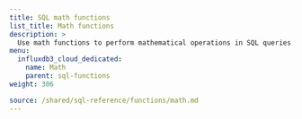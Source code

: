 ```yaml
---
title: SQL math functions
list_title: Math functions
description: >
  Use math functions to perform mathematical operations in SQL queries.
menu:
  influxdb3_cloud_dedicated:
    name: Math
    parent: sql-functions    
weight: 306

source: /shared/sql-reference/functions/math.md
---
```


<!-- 
The content of this page is at
// SOURCE content/shared/sql-reference/functions/math.md
-->
